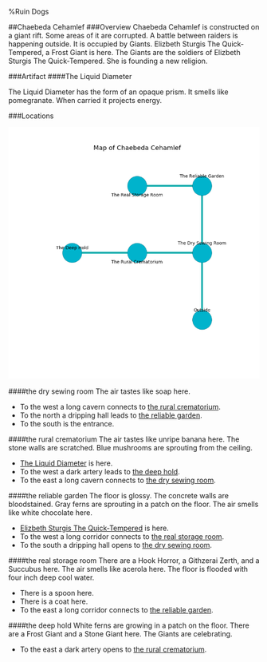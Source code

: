 %Ruin Dogs

##Chaebeda Cehamlef
###Overview
Chaebeda Cehamlef is constructed on a giant rift. Some areas of it are corrupted. A battle between raiders is happening outside. It is occupied by Giants. <a name="Elizbeth-Sturgis-The-Quick-Tempered"></a>Elizbeth Sturgis The Quick-Tempered, a Frost Giant is here. The Giants are the soldiers of Elizbeth Sturgis The Quick-Tempered. She  is founding a new religion. 



###Artifact
####<a name="The-Liquid-Diameter"></a>The Liquid Diameter


The Liquid Diameter has the form of an opaque prism. It smells like pomegranate. When carried it projects energy. 





###Locations


![](../v2/images/Chaebeda-Cehamlef.png)

####<a name="the-dry-sewing-room"></a>the dry sewing room
The air tastes like soap here. 



* To the west a long cavern connects to [the rural crematorium](#the-rural-crematorium).
* To the north a dripping hall leads to [the reliable garden](#the-reliable-garden).
* To the south is the entrance.


####<a name="the-rural-crematorium"></a>the rural crematorium
The air tastes like unripe banana here. The stone walls are scratched. Blue mushrooms are sprouting from the ceiling. 



* [The Liquid Diameter](#The-Liquid-Diameter) is here.
* To the west a dark artery leads to [the deep hold](#the-deep-hold).
* To the east a long cavern connects to [the dry sewing room](#the-dry-sewing-room).


####<a name="the-reliable-garden"></a>the reliable garden
The floor is glossy. The concrete walls are bloodstained. Gray ferns are sprouting in a patch on the floor. The air smells like white chocolate here. 



* [Elizbeth Sturgis The Quick-Tempered](#Elizbeth-Sturgis-The-Quick-Tempered) is here.
* To the west a long corridor connects to [the real storage room](#the-real-storage-room).
* To the south a dripping hall opens to [the dry sewing room](#the-dry-sewing-room).


####<a name="the-real-storage-room"></a>the real storage room
There are a Hook Horror, a Githzerai Zerth, and a Succubus here. The air smells like acerola here. The floor is flooded with four inch deep cool water. 



* There is a spoon here.
* There is a coat here.
* To the east a long corridor connects to [the reliable garden](#the-reliable-garden).


####<a name="the-deep-hold"></a>the deep hold
White ferns are growing in a patch on the floor. There are a Frost Giant and a Stone Giant here. The Giants are celebrating. 



* To the east a dark artery opens to [the rural crematorium](#the-rural-crematorium).


